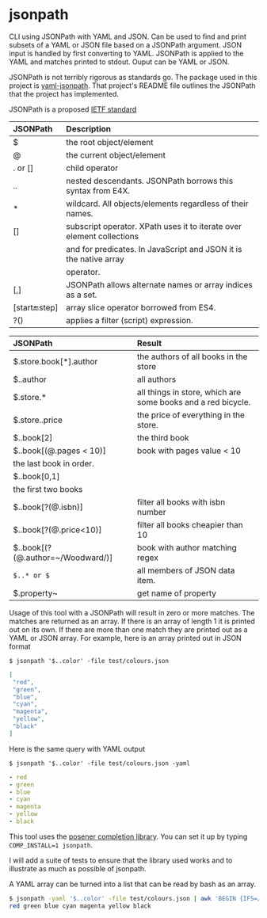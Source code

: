 # jsonpath

CLI using JSONPath with YAML and JSON. Can be used to find and print subsets of a YAML or JSON file based on a JSONPath
argument. JSON input is handled by first converting to YAML. JSONPath is applied to the YAML and matches printed to
stdout.  Ouput can be YAML or JSON.

JSONPath is not terribly rigorous as standards go. The package used in this project is
[yaml-jsonpath](https://github.com/vmware-labs/yaml-jsonpathhttps://github.com/vmware-labs/yaml-jsonpath). That
project's README file outlines the JSONPath that the project has implemented.

JSONPath is a proposed [IETF standard](https://tools.ietf.org/id/draft-goessner-dispatch-jsonpath-00.html)

| JSONPath         | Description                                                           |
| :--------------- | :-------------------------------------------------------------------- |
| $                | the root object/element                                               |
| @                | the current object/element                                            |
| . or []          | child operator                                                        |
| ..               | nested descendants. JSONPath borrows this syntax from E4X.            |
| *                | wildcard. All objects/elements regardless of their names.             |
| []               | subscript operator. XPath uses it to iterate over element collections |
|                  | and for predicates. In JavaScript and JSON it is the native array     |
|                  | operator.                                                             |
| [,]              | JSONPath allows alternate names or array indices as a set.            |
| [start:end:step] | array slice operator borrowed from ES4.                               |
| ?()              | applies a filter (script) expression.                                 |


| JSONPath                          | Result                                                       |
| :-------------------------------- | :----------------------------------------------------------- |
| $.store.book[*].author            | the authors of all books in the store                        |
| $..author                         | all authors                                                  |
| $.store.*                         | all things in store, which are some books and a red bicycle. |
| $.store..price                    | the price of everything in the store.                        |
| $..book[2]                        | the third book                                               |
| $..book[(@.pages < 10)]           | book with pages value < 10                                   |
| the last book in order.           |                                                              |
| $..book[0,1]                      |                                                              |
| the first two books               |                                                              |
| $..book[?(@.isbn)]                | filter all books with isbn number                            |
| $..book[?(@.price<10)]            | filter all books cheapier than 10                            |
| $..book[(?(@.author=~/Woodward/)] | book with author matching regex                              |
| `$..* or $`                         | all members of JSON data item.                               |
| $.property~                       | get name of property                                         |

Usage of this tool with a JSONPath will result in zero or more matches. The matches are returned as an array. If there
is an array of length 1 it is printed out on its own. If there are more than one match they are printed out as a YAML or
JSON array. For example, here is an array printed out in JSON format

`$ jsonpath '$..color' -file test/colours.json`
```json
[
 "red",
 "green",
 "blue",
 "cyan",
 "magenta",
 "yellow",
 "black"
]
```

Here is the same query with YAML output

`$ jsonpath '$..color' -file test/colours.json -yaml`
```yaml
- red
- green
- blue
- cyan
- magenta
- yellow
- black
```

This tool uses the [posener completion library](https://github.com/posener/complete/tree/master). You can set it up by
typing `COMP_INSTALL=1 jsonpath`.

I will add a suite of tests to ensure that the library used works and to illustrate as much as possible of jsonpath.

A YAML array can be turned into a list that can be read by bash as an array.

```sh
$ jsonpath -yaml '$..color' -file test/colours.json | awk 'BEGIN {IFS=/\s+/} {printf "%s ", $2}'|xargs
red green blue cyan magenta yellow black
```